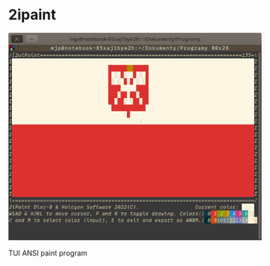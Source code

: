 # 2ipaint
![Example photo](/Zrzut%20ekranu%20z%202022-04-29%2019-57-52.png)

TUI ANSI paint program
